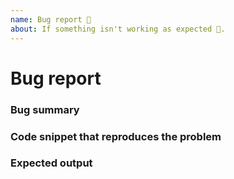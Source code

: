 ```yaml
---
name: Bug report 🐛
about: If something isn't working as expected 🤔.
---
```


# Bug report

<!-- Before reporting an issue please check that you are using the latest PHPStan version! -->


### Bug summary

<!-- Please describe your problem/feature request here. -->


### Code snippet that reproduces the problem

<!-- Try to reproduce the issue you are facing using https://phpstan.org/ and post the unique URL here -->


### Expected output

<!-- Was the issue reported incorrectly? Or should PHPStan detect an issue with the code but doesn't? -->
